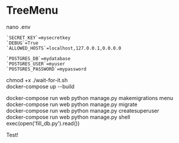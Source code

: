# TreeMenu

nano .env  
```
`SECRET_KEY`=mysecretkey
`DEBUG`=True
`ALLOWED_HOSTS`=localhost,127.0.0.1,0.0.0.0

`POSTGRES_DB`=mydatabase
`POSTGRES_USER`=myuser
`POSTGRES_PASSWORD`=mypassword
```
chmod +x ./wait-for-it.sh  
docker-compose up --build  

docker-compose run web python manage.py makemigrations menu  
docker-compose run web python manage.py migrate  
docker-compose run web python manage.py createsuperuser  
docker-compose run web python manage.py shell  
exec(open('fill_db.py').read())  

Test!

